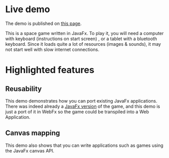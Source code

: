 # Live demo

The demo is published on [this page][demo-live-link].

This is a space game written in JavaFx.
To play it, you will need a computer with keyboard (instructions on start screen) , or a tablet with a bluetooth keyboard.
Since it loads quite a lot of resources (images & sounds), it may not start well with slow internet connections.

# Highlighted features

## Reusability

This demo demonstrates how you can port existing JavaFx applications.
There was indeed already a [JavaFx version][hansolo-spacefx-link] of the game, and this demo is just a port of it in WebFx so the game could be transpiled into a Web Application.

## Canvas mapping

This demo also shows that you can write applications such as games using the JavaFx canvas API.

[demo-live-link]: https://webfx-spacefx-demo.netlify.app
[hansolo-spacefx-link]: https://github.com/HanSolo/SpaceFX
